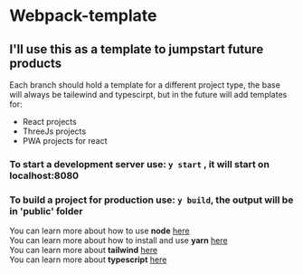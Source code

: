 # Webpack-template

## I'll use this as a template to jumpstart future products

Each branch should hold a template for a different project type, the base will always be tailewind and typescirpt, but in the future will add templates for:
* React projects
* ThreeJs projects
* PWA projects for react

### To start a development server use: `y start` , it will start on localhost:8080
### To build a project for production use: `y build`, the output will be in 'public' folder

You can learn more about how to use **node** [here](https://nodejs.dev/en/learn/how-to-install-nodejs/) </br>
You can learn more about how to install and use **yarn** [here](https://classic.yarnpkg.com/lang/en/docs/install/#debian-stable) </br>
You can learn more about **tailwind** [here](https://tailwindcss.com/docs/installation/framework-guides) </br>
You can learn more about **typescript** [here](https://www.typescriptlang.org/docs/)